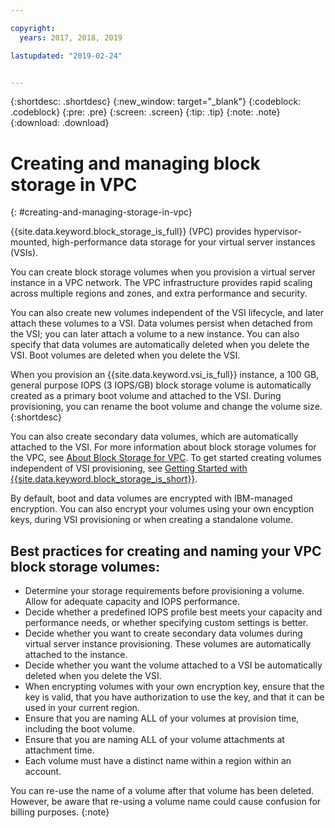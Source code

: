 ```yaml
---

copyright:
  years: 2017, 2018, 2019

lastupdated: "2019-02-24"


---
```


{:shortdesc: .shortdesc}
{:new_window: target="_blank"}
{:codeblock: .codeblock}
{:pre: .pre}
{:screen: .screen}
{:tip: .tip}
{:note: .note}
{:download: .download}

# Creating and managing block storage in VPC
{: #creating-and-managing-storage-in-vpc}

{{site.data.keyword.block_storage_is_full}} (VPC) provides hypervisor-mounted, high-performance data storage for your virtual server instances (VSIs).

You can create block storage volumes when you provision a virtual server instance in a VPC network.  The VPC infrastructure provides rapid scaling across multiple regions and zones, and extra performance and security.

You can also create new volumes independent of the VSI lifecycle, and later attach these volumes to a VSI. Data volumes persist when detached from the VSI; you can later attach a volume to a new instance. You can also specify that data volumes are automatically deleted when you delete the VSI.  Boot volumes are deleted when you delete the VSI. 

When you provision an {{site.data.keyword.vsi_is_full}} instance, a 100 GB, general purpose IOPS (3 IOPS/GB) block storage volume is automatically created as a primary boot volume and attached to the VSI. During provisioning, you can rename the boot volume and change the volume size.
{:shortdesc}

You can also create secondary data volumes, which are automatically attached to the VSI. For more information about block storage volumes for the VPC, see [About Block Storage for VPC](/docs/infrastructure/block-storage-is?topic=block-storage-is-block-storage-about). To get started creating volumes independent of VSI provisioning, see [Getting Started with {{site.data.keyword.block_storage_is_short}}](/docs/infrastructure/block-storage-is?topicid=block-storage-is-block-storage-getting-started).

By default, boot and data volumes are encrypted with IBM-managed encryption. You can also encrypt your volumes using your own encyption keys, during VSI provisioning or when creating a standalone volume.

## Best practices for creating and naming your VPC block storage volumes:

* Determine your storage requirements before provisioning a volume.  Allow for adequate capacity and IOPS performance.
* Decide whether a predefined IOPS profile best meets your capacity and performance needs, or whether specifying custom settings is better.
* Decide whether you want to create secondary data volumes during virtual server instance provisioning.  These volumes are automatically attached to the instance.
* Decide whether you want the volume attached to a VSI be automatically deleted when you delete the VSI.
* When encrypting volumes with your own encryption key, ensure that the key is valid, that you have authorization to use the key, and that it can be used in your current region.
* Ensure that you are naming ALL of your volumes at provision time, including the boot volume.
* Ensure that you are naming ALL of your volume attachments at attachment time.
* Each volume must have a distinct name within a region within an account.

You can re-use the name of a volume after that volume has been deleted. However, be aware that re-using a volume name could cause confusion for billing purposes.
{:note}
